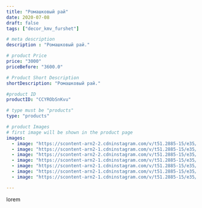 ```yaml
---
title: "Ромашковый рай"
date: 2020-07-08
draft: false
tags: ["decor_kmv_furshet"]

# meta description
description : "Ромашковый рай."

# product Price
price: "3000"
priceBefore: "3600.0"

# Product Short Description
shortDescription: "Ромашковый рай."

#product ID
productID: "CCYRObSnKvu"

# type must be "products"
type: "products"

# product Images
# first image will be shown in the product page
images:
  - image: "https://scontent-arn2-2.cdninstagram.com/v/t51.2885-15/e35/p1080x1080/106914718_613202012651492_6358410329324037378_n.jpg?tp=1&_nc_ht=scontent-arn2-2.cdninstagram.com&_nc_cat=108&_nc_ohc=CuwbGm50vi8AX_GueB9&oh=4a1176416b8c42186249d388a4958d0e&oe=6075A98A&ig_cache_key=MjM0ODcwMjk2MDYxOTExMzc5Mw%3D%3D.2"
  - image: "https://scontent-arn2-1.cdninstagram.com/v/t51.2885-15/e35/p1080x1080/106558819_1162218104144044_455602393897498357_n.jpg?tp=1&_nc_ht=scontent-arn2-1.cdninstagram.com&_nc_cat=104&_nc_ohc=oKNtE0nfNTsAX-9Ec5G&oh=d7722963078f3440859ccaa18d4699fb&oe=607652E0&ig_cache_key=MjM0ODcwMjk2MDYxMDgyOTQxMA%3D%3D.2"
  - image: "https://scontent-arn2-2.cdninstagram.com/v/t51.2885-15/e35/p1080x1080/106584739_319990152490548_5394088402202895882_n.jpg?tp=1&_nc_ht=scontent-arn2-2.cdninstagram.com&_nc_cat=100&_nc_ohc=_9X5LbXRHScAX_bTsU7&oh=0e05f6651451e0eb0c8154e458f31ac7&oe=60742194&ig_cache_key=MjM0ODcwMjk2MDYzNjExOTAwMg%3D%3D.2"
  - image: "https://scontent-arn2-1.cdninstagram.com/v/t51.2885-15/e35/p1080x1080/107066078_2722223597883469_8206017710371435506_n.jpg?tp=1&_nc_ht=scontent-arn2-1.cdninstagram.com&_nc_cat=101&_nc_ohc=Vp1Mdc3dbyMAX-gzG0t&oh=2ab230fbc5af59fac40ef4f69d2257f1&oe=6073E891&ig_cache_key=MjM0ODcwMjk2MDYyNzY1Njc2NQ%3D%3D.2"
  - image: "https://scontent-arn2-1.cdninstagram.com/v/t51.2885-15/e35/p1080x1080/107035101_168975814636269_2402784058845442175_n.jpg?tp=1&_nc_ht=scontent-arn2-1.cdninstagram.com&_nc_cat=109&_nc_ohc=DGMrOgzcZDMAX_FEBET&oh=6f9c7ee65bc242a39a30b2945517042c&oe=60737E7E&ig_cache_key=MjM0ODcwMjk2MDY0NDUyMTIyNA%3D%3D.2"
  - image: "https://scontent-arn2-1.cdninstagram.com/v/t51.2885-15/e35/p1080x1080/106572853_197968164993918_712556490252437627_n.jpg?tp=1&_nc_ht=scontent-arn2-1.cdninstagram.com&_nc_cat=106&_nc_ohc=5ozQfdRkZ7wAX_zLfLb&oh=0922f5766cf074ad851427619b326d53&oe=6074C6CB&ig_cache_key=MjM0ODcwMjk2MDU5NDA0OTcyNQ%3D%3D.2"
  - image: "https://scontent-arn2-1.cdninstagram.com/v/t51.2885-15/e35/p1080x1080/106720860_1426322567755456_5821157992869311852_n.jpg?tp=1&_nc_ht=scontent-arn2-1.cdninstagram.com&_nc_cat=104&_nc_ohc=lihTK76BVWwAX-oX64j&oh=5f586d58bac53140bd6e67011fc0cbdd&oe=60754B9E&ig_cache_key=MjM0ODcwMjk2MDYwMjM4Njc5Mg%3D%3D.2"

---
```

lorem
